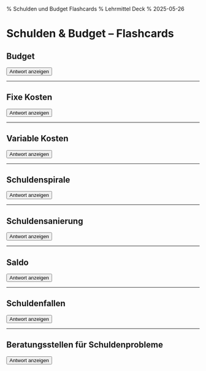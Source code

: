 % Schulden und Budget Flashcards
% Lehrmittel Deck
% 2025-05-26

# Schulden & Budget – Flashcards

## Budget

<button class="reveal-button">Antwort anzeigen</button>
<p style="display:none;">
📌 Ein Plan, der Einnahmen und Ausgaben auflistet, um finanzielle Stabilität zu gewährleisten.<br>
🔍 Hilft, Geld gezielt einzusetzen und Überschuldung zu vermeiden.<br>
👉 Ein Lernender erstellt eine Liste mit seinem Lohn und monatlichen Ausgaben, um besser zu planen.
</p>

---

## Fixe Kosten

<button class="reveal-button">Antwort anzeigen</button>
<p style="display:none;">
📌 Monatliche Ausgaben, die immer gleich bleiben und nicht kurzfristig reduziert werden können.<br>
🔍 Dazu gehören Mietkosten, Krankenkasse, Handy-Abos oder Steuern.<br>
👉 Die monatliche Handyrechnung ist unabhängig davon, wie oft das Handy genutzt wird.
</p>

---

## Variable Kosten

<button class="reveal-button">Antwort anzeigen</button>
<p style="display:none;">
📌 Ausgaben, die sich je nach Nutzung oder Verhalten verändern.<br>
🔍 Können durch bewusste Entscheidungen angepasst werden, wie Essen, Hobbys oder Kleidung.<br>
👉 Wer weniger oft auswärts isst, kann seine monatlichen Ausgaben für Essen reduzieren.
</p>

---

## Schuldenspirale

<button class="reveal-button">Antwort anzeigen</button>
<p style="display:none;">
📌 Eine Situation, in der Schulden immer weiter wachsen, weil Rückzahlungen nicht geleistet werden können.<br>
🔍 Entsteht oft durch unkontrollierte Ausgaben und fehlende Budgetplanung.<br>
👉 Wer mit einem Kredit einen anderen Kredit zurückzahlt, gerät immer tiefer in die Verschuldung.
</p>

---

## Schuldensanierung

<button class="reveal-button">Antwort anzeigen</button>
<p style="display:none;">
📌 Ein Verfahren, um bestehende Schulden zu reduzieren oder in Raten zurückzuzahlen.<br>
🔍 Oft notwendig, wenn die laufenden Kosten höher sind als die verfügbaren Einnahmen.<br>
👉 Eine Person mit hohen Schulden einigt sich mit den Gläubigern auf neue Zahlungspläne.
</p>

---

## Saldo

<button class="reveal-button">Antwort anzeigen</button>
<p style="display:none;">
📌 Der verbleibende Betrag nach Abzug aller Ausgaben von den Einnahmen.<br>
🔍 Kann positiv (Überschuss) oder negativ (Schulden) sein.<br>
👉 Wer sein Budget überprüft, sieht, ob er noch Geld übrig hat oder ins Minus rutscht.
</p>

---

## Schuldenfallen

<button class="reveal-button">Antwort anzeigen</button>
<p style="display:none;">
📌 Finanzielle Risiken, die dazu führen, dass Menschen in Schulden geraten.<br>
🔍 Häufige Ursachen sind Ratenkäufe, hohe Fixkosten oder fehlende Budgetkontrolle.<br>
👉 Wer ein teures Abo abschliesst, ohne es sich leisten zu können, kommt schnell in eine finanzielle Notlage.
</p>

---

## Beratungsstellen für Schuldenprobleme

<button class="reveal-button">Antwort anzeigen</button>
<p style="display:none;">
📌 Organisationen, die Menschen mit finanziellen Schwierigkeiten unterstützen.<br>
🔍 Bieten Hilfe bei der Budgetplanung und Lösungen zur Schuldentilgung an.<br>
👉 budgetberatung.ch hilft, wenn jemand nicht mehr weiss, wie er seine Rechnungen bezahlen soll.
</p>
